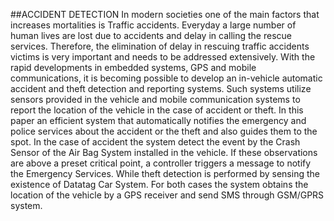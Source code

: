 ##ACCIDENT DETECTION
In modern societies one of the main factors that increases mortalities is Traffic accidents. Everyday a large number of human lives are lost due to accidents and delay in calling the rescue services. Therefore, the elimination of delay in rescuing traffic accidents victims is very important and needs to be addressed extensively. With the rapid developments in embedded systems, GPS and mobile communications, it is becoming possible to develop an in-vehicle automatic accident and theft detection and reporting systems. Such systems utilize sensors provided in the vehicle and mobile communication systems to report the location of the vehicle in the case of accident or theft. In this paper an efficient system that automatically notifies the emergency and police services about the accident or the theft and also guides them to the spot. In the case of accident the system detect the event by the Crash Sensor of the Air Bag System installed in the vehicle. If these observations are above a preset critical point, a controller triggers a message to notify the Emergency Services. While theft detection is performed by sensing the existence of Datatag Car System. For both cases the system obtains the location of the vehicle by a GPS receiver and send SMS through GSM/GPRS system.
 
